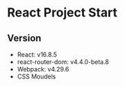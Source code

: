 # React Project Start

## Version

- React: v16.8.5
- react-router-dom: v4.4.0-beta.8
- Webpack: v4.29.6
- CSS Moudels
